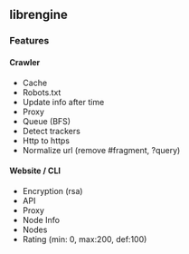 ## librengine

### Features

#### Crawler
- Cache
- Robots.txt
- Update info after time
- Proxy
- Queue (BFS)
- Detect trackers
- Http to https
- Normalize url (remove #fragment, ?query)

#### Website / CLI
- Encryption (rsa)
- API
- Proxy
- Node Info
- Nodes
- Rating (min: 0, max:200, def:100)

